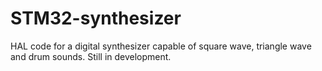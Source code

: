 # STM32-synthesizer
HAL code for a digital synthesizer capable of square wave, triangle wave and drum sounds. Still in development.
